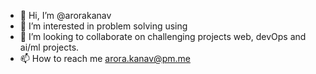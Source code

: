 - 👋 Hi, I’m @arorakanav
- 👀 I’m interested in problem solving using
- 💞️ I’m looking to collaborate on challenging projects web, devOps and ai/ml projects.
- 📫 How to reach me arora.kanav@pm.me

<!---
arorakanav/arorakanav is a ✨ special ✨ repository because its `README.md` (this file) appears on your GitHub profile.
You can click the Preview link to take a look at your changes.
--->
